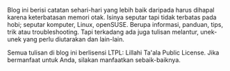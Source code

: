 Blog ini berisi catatan sehari-hari yang lebih baik daripada harus dihapal karena keterbatasan memori otak. Isinya seputar tapi tidak terbatas pada hobi; seputar komputer, Linux, openSUSE. Berupa informasi, panduan, tips, trik atau troubleshooting. Tapi terkadang ada juga tulisan melantur, unek-unek yang perlu diutarakan dan lain-lain.

Semua tulisan di blog ini berlisensi LTPL: Lillahi Ta'ala Public License. Jika bermanfaat untuk Anda, silakan manfaatkan sebaik-baiknya.
